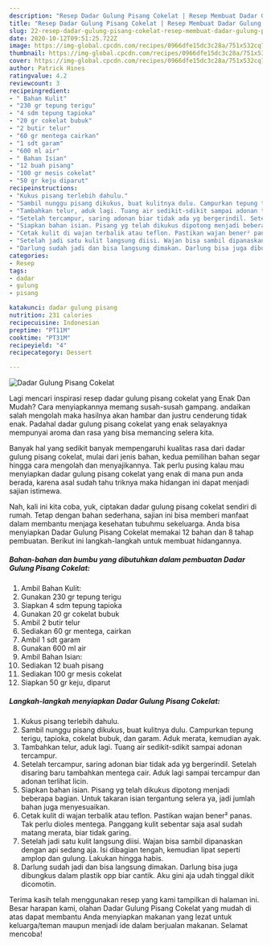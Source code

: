 ```yaml
---
description: "Resep Dadar Gulung Pisang Cokelat | Resep Membuat Dadar Gulung Pisang Cokelat Yang Bisa Manjain Lidah"
title: "Resep Dadar Gulung Pisang Cokelat | Resep Membuat Dadar Gulung Pisang Cokelat Yang Bisa Manjain Lidah"
slug: 22-resep-dadar-gulung-pisang-cokelat-resep-membuat-dadar-gulung-pisang-cokelat-yang-bisa-manjain-lidah
date: 2020-10-12T09:51:25.722Z
image: https://img-global.cpcdn.com/recipes/0966dfe15dc3c28a/751x532cq70/dadar-gulung-pisang-cokelat-foto-resep-utama.jpg
thumbnail: https://img-global.cpcdn.com/recipes/0966dfe15dc3c28a/751x532cq70/dadar-gulung-pisang-cokelat-foto-resep-utama.jpg
cover: https://img-global.cpcdn.com/recipes/0966dfe15dc3c28a/751x532cq70/dadar-gulung-pisang-cokelat-foto-resep-utama.jpg
author: Patrick Hines
ratingvalue: 4.2
reviewcount: 3
recipeingredient:
- " Bahan Kulit"
- "230 gr tepung terigu"
- "4 sdm tepung tapioka"
- "20 gr cokelat bubuk"
- "2 butir telur"
- "60 gr mentega cairkan"
- "1 sdt garam"
- "600 ml air"
- " Bahan Isian"
- "12 buah pisang"
- "100 gr mesis cokelat"
- "50 gr keju diparut"
recipeinstructions:
- "Kukus pisang terlebih dahulu."
- "Sambil nunggu pisang dikukus, buat kulitnya dulu. Campurkan tepung terigu, tapioka, cokelat bubuk, dan garam. Aduk merata, kemudian ayak."
- "Tambahkan telur, aduk lagi. Tuang air sedikit-sdikit sampai adonan tercampur."
- "Setelah tercampur, saring adonan biar tidak ada yg bergerindil. Setelah disaring baru tambahkan mentega cair. Aduk lagi sampai tercampur dan adonan terlihat licin."
- "Siapkan bahan isian. Pisang yg telah dikukus dipotong menjadi beberapa bagian. Untuk takaran isian tergantung selera ya, jadi jumlah bahan juga menyesuaikan."
- "Cetak kulit di wajan terbalik atau teflon. Pastikan wajan bener² panas. Tak perlu dioles mentega. Panggang kulit sebentar saja asal sudah matang merata, biar tidak garing."
- "Setelah jadi satu kulit langsung diisi. Wajan bisa sambil dipanaskan dengan api sedang aja. Isi dibagian tengah, kemudian lipat seperti amplop dan gulung. Lakukan hingga habis."
- "Darlung sudah jadi dan bisa langsung dimakan. Darlung bisa juga dibungkus dalam plastik opp biar cantik. Aku gini aja udah tinggal dikit dicomotin."
categories:
- Resep
tags:
- dadar
- gulung
- pisang

katakunci: dadar gulung pisang 
nutrition: 231 calories
recipecuisine: Indonesian
preptime: "PT11M"
cooktime: "PT31M"
recipeyield: "4"
recipecategory: Dessert

---
```



![Dadar Gulung Pisang Cokelat](https://img-global.cpcdn.com/recipes/0966dfe15dc3c28a/751x532cq70/dadar-gulung-pisang-cokelat-foto-resep-utama.jpg)

Lagi mencari inspirasi resep dadar gulung pisang cokelat yang Enak Dan Mudah? Cara menyiapkannya memang susah-susah gampang. andaikan salah mengolah maka hasilnya akan hambar dan justru cenderung tidak enak. Padahal dadar gulung pisang cokelat yang enak selayaknya mempunyai aroma dan rasa yang bisa memancing selera kita.



Banyak hal yang sedikit banyak mempengaruhi kualitas rasa dari dadar gulung pisang cokelat, mulai dari jenis bahan, kedua pemilihan bahan segar hingga cara mengolah dan menyajikannya. Tak perlu pusing kalau mau menyiapkan dadar gulung pisang cokelat yang enak di mana pun anda berada, karena asal sudah tahu triknya maka hidangan ini dapat menjadi sajian istimewa.


Nah, kali ini kita coba, yuk, ciptakan dadar gulung pisang cokelat sendiri di rumah. Tetap dengan bahan sederhana, sajian ini bisa memberi manfaat dalam membantu menjaga kesehatan tubuhmu sekeluarga. Anda bisa menyiapkan Dadar Gulung Pisang Cokelat memakai 12 bahan dan 8 tahap pembuatan. Berikut ini langkah-langkah untuk membuat hidangannya.

<!--inarticleads1-->

##### Bahan-bahan dan bumbu yang dibutuhkan dalam pembuatan Dadar Gulung Pisang Cokelat:

1. Ambil  Bahan Kulit:
1. Gunakan 230 gr tepung terigu
1. Siapkan 4 sdm tepung tapioka
1. Gunakan 20 gr cokelat bubuk
1. Ambil 2 butir telur
1. Sediakan 60 gr mentega, cairkan
1. Ambil 1 sdt garam
1. Gunakan 600 ml air
1. Ambil  Bahan Isian:
1. Sediakan 12 buah pisang
1. Sediakan 100 gr mesis cokelat
1. Siapkan 50 gr keju, diparut




<!--inarticleads2-->

##### Langkah-langkah menyiapkan Dadar Gulung Pisang Cokelat:

1. Kukus pisang terlebih dahulu.
1. Sambil nunggu pisang dikukus, buat kulitnya dulu. Campurkan tepung terigu, tapioka, cokelat bubuk, dan garam. Aduk merata, kemudian ayak.
1. Tambahkan telur, aduk lagi. Tuang air sedikit-sdikit sampai adonan tercampur.
1. Setelah tercampur, saring adonan biar tidak ada yg bergerindil. Setelah disaring baru tambahkan mentega cair. Aduk lagi sampai tercampur dan adonan terlihat licin.
1. Siapkan bahan isian. Pisang yg telah dikukus dipotong menjadi beberapa bagian. Untuk takaran isian tergantung selera ya, jadi jumlah bahan juga menyesuaikan.
1. Cetak kulit di wajan terbalik atau teflon. Pastikan wajan bener² panas. Tak perlu dioles mentega. Panggang kulit sebentar saja asal sudah matang merata, biar tidak garing.
1. Setelah jadi satu kulit langsung diisi. Wajan bisa sambil dipanaskan dengan api sedang aja. Isi dibagian tengah, kemudian lipat seperti amplop dan gulung. Lakukan hingga habis.
1. Darlung sudah jadi dan bisa langsung dimakan. Darlung bisa juga dibungkus dalam plastik opp biar cantik. Aku gini aja udah tinggal dikit dicomotin.




Terima kasih telah menggunakan resep yang kami tampilkan di halaman ini. Besar harapan kami, olahan Dadar Gulung Pisang Cokelat yang mudah di atas dapat membantu Anda menyiapkan makanan yang lezat untuk keluarga/teman maupun menjadi ide dalam berjualan makanan. Selamat mencoba!
